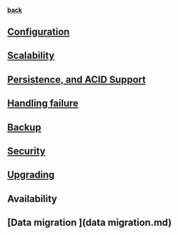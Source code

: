 #### [back](../Redis_Main.md)


## [Configuration](configurations.md)

## [Scalability](scalability.md)

## [Persistence, and ACID Support](persistance.md)

## [Handling failure](handling_failure.md) 

## [Backup](backup.md)

## [Security](security.md)

## [Upgrading](upgrade.md)

## Availability 

## [Data migration ](data migration.md)